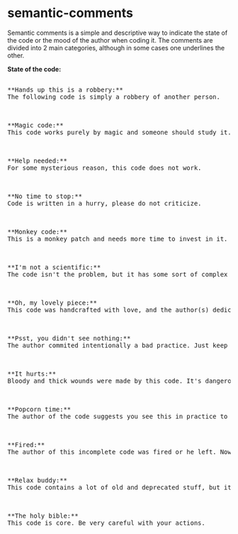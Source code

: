 # semantic-comments

Semantic comments is a simple and descriptive way to indicate the state of the code or the mood of the author when coding it.
The comments are divided into 2 main categories, although in some cases one underlines the other.

**State of the code:**

<pre>
<!-- ̿̿ ̿'̿'\̵͇̿̿\з=(•_•)=ε/̵͇̿̿/'̿'̿ ̿ -->
**Hands up this is a robbery:**
The following code is simply a robbery of another person.


<!--(つ◕౪◕)つ━☆ﾟ.*･｡ﾟ-->
**Magic code:**
This code works purely by magic and someone should study it.


<!--ಥ﹏ಥ-->
**Help needed:**
For some mysterious reason, this code does not work.


<!--ミ(ノﾟДﾟ)ノ-->
**No time to stop:**
Code is written in a hurry, please do not criticize.


<!--└@(･ｪ･)@┘-->
**Monkey code:**
This is a monkey patch and needs more time to invest in it.


<!--ლ,ᔑ•ﺪ͟͠•ᔐ.ლ-->
**I'm not a scientific:**
The code isn't the problem, but it has some sort of complex maths on it.


<!--♡〜ლ(๑癶ᴗ癶๑)ლ〜♡-->
**Oh, my lovely piece:**
This code was handcrafted with love, and the author(s) dedicated so much to it. Please don't ruin it.


<!--┬┴┬┴┤ (ಠ ͜ʖ├┬┴┬┴-->
**Psst, you didn't see nothing:**
The author commited intentionally a bad practice. Just keep moving.


<!--(҂◡_◡)-->
**It hurts:**
Bloody and thick wounds were made by this code. It's dangerous.


<!--(っ▀¯▀)つ-->
**Popcorn time:**
The author of the code suggests you see this in practice to understand better what's up with this.


<!-- (ノಠ ∩ಠ)ノ彡( \o°o)\ -->
**Fired:**
The author of this incomplete code was fired or he left. Now, the code needs to be deeply readen to continue it.


<!--〜(￣▽￣〜)(〜￣▽￣)〜-->
**Relax buddy:**
This code contains a lot of old and deprecated stuff, but it works and it's almost readable.


<!-- ʕノ◔ϖ◔ʔノ -->
**The holy bible:**
This code is core. Be very careful with your actions.

</pre>
